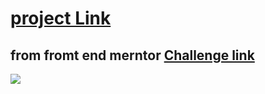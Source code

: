 # [project Link](https://ymhaah.github.io/Testimonials-grid-section/)
## from fromt end merntor [Challenge link](https://www.frontendmentor.io/challenges/testimonials-grid-section-Nnw6J7Un7)
![](https://res.cloudinary.com/dz209s6jk/image/upload/q_auto:good,w_900/Challenges/h05k6b7pqcylnhsw8pqs.jpg)
